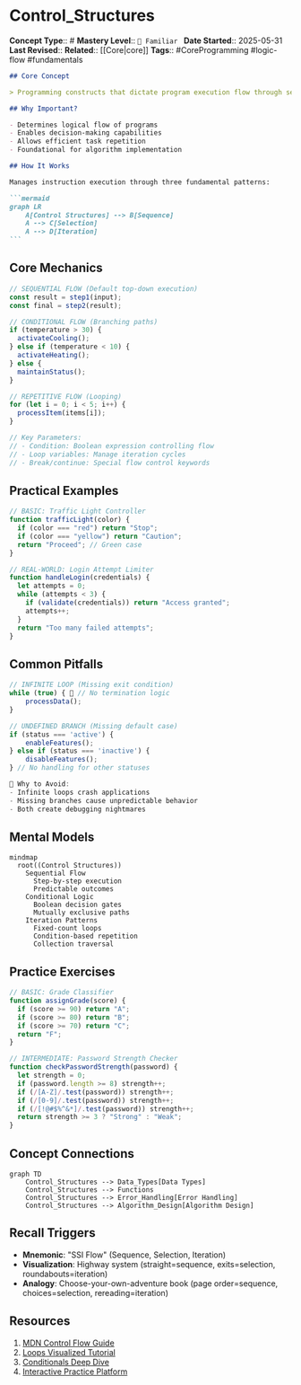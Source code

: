 # Control_Structures

**Concept Type**:: #
**Mastery Level**:: `🧠 Familiar `
**Date Started**:: 2025-05-31
**Last Revised**::
**Related**:: [[Core|core]]
**Tags**:: #CoreProgramming #logic-flow #fundamentals

````markdown
## Core Concept

> Programming constructs that dictate program execution flow through sequential processing, conditional branching, and repetitive loops.

## Why Important?

- Determines logical flow of programs
- Enables decision-making capabilities
- Allows efficient task repetition
- Foundational for algorithm implementation

## How It Works

Manages instruction execution through three fundamental patterns:

```mermaid
graph LR
    A[Control Structures] --> B[Sequence]
    A --> C[Selection]
    A --> D[Iteration]
```
````

## Core Mechanics

```javascript
// SEQUENTIAL FLOW (Default top-down execution)
const result = step1(input);
const final = step2(result);

// CONDITIONAL FLOW (Branching paths)
if (temperature > 30) {
  activateCooling();
} else if (temperature < 10) {
  activateHeating();
} else {
  maintainStatus();
}

// REPETITIVE FLOW (Looping)
for (let i = 0; i < 5; i++) {
  processItem(items[i]);
}

// Key Parameters:
// - Condition: Boolean expression controlling flow
// - Loop variables: Manage iteration cycles
// - Break/continue: Special flow control keywords
```

## Practical Examples

```javascript
// BASIC: Traffic Light Controller
function trafficLight(color) {
  if (color === "red") return "Stop";
  if (color === "yellow") return "Caution";
  return "Proceed"; // Green case
}

// REAL-WORLD: Login Attempt Limiter
function handleLogin(credentials) {
  let attempts = 0;
  while (attempts < 3) {
    if (validate(credentials)) return "Access granted";
    attempts++;
  }
  return "Too many failed attempts";
}
```

## Common Pitfalls

```javascript
// INFINITE LOOP (Missing exit condition)
while (true) { 🚫 // No termination logic
    processData();
}

// UNDEFINED BRANCH (Missing default case)
if (status === 'active') {
    enableFeatures();
} else if (status === 'inactive') {
    disableFeatures();
} // No handling for other statuses

🛑 Why to Avoid:
- Infinite loops crash applications
- Missing branches cause unpredictable behavior
- Both create debugging nightmares
```

## Mental Models

```mermaid
mindmap
  root((Control Structures))
    Sequential Flow
      Step-by-step execution
      Predictable outcomes
    Conditional Logic
      Boolean decision gates
      Mutually exclusive paths
    Iteration Patterns
      Fixed-count loops
      Condition-based repetition
      Collection traversal
```

## Practice Exercises

```javascript
// BASIC: Grade Classifier
function assignGrade(score) {
  if (score >= 90) return "A";
  if (score >= 80) return "B";
  if (score >= 70) return "C";
  return "F";
}

// INTERMEDIATE: Password Strength Checker
function checkPasswordStrength(password) {
  let strength = 0;
  if (password.length >= 8) strength++;
  if (/[A-Z]/.test(password)) strength++;
  if (/[0-9]/.test(password)) strength++;
  if (/[!@#$%^&*]/.test(password)) strength++;
  return strength >= 3 ? "Strong" : "Weak";
}
```

## Concept Connections

```mermaid
graph TD
    Control_Structures --> Data_Types[Data Types]
    Control_Structures --> Functions
    Control_Structures --> Error_Handling[Error Handling]
    Control_Structures --> Algorithm_Design[Algorithm Design]
```

## Recall Triggers

- **Mnemonic**: "SSI Flow" (Sequence, Selection, Iteration)
- **Visualization**: Highway system (straight=sequence, exits=selection, roundabouts=iteration)
- **Analogy**: Choose-your-own-adventure book (page order=sequence, choices=selection, rereading=iteration)

## Resources

1. [MDN Control Flow Guide](https://developer.mozilla.org/en-US/docs/Web/JavaScript/Guide/Control_flow_and_error_handling)
2. [Loops Visualized Tutorial](https://javascript.info/while-for)
3. [Conditionals Deep Dive](https://www.freecodecamp.org/news/javascript-if-else-and-if-then-js-conditional-statements/)
4. [Interactive Practice Platform](https://code.org/hourofcode)

```

```
